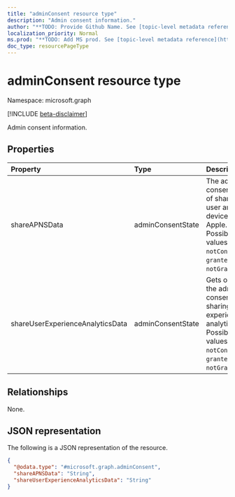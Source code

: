 ```yaml
---
title: "adminConsent resource type"
description: "Admin consent information."
author: "**TODO: Provide Github Name. See [topic-level metadata reference](https://msgo.azurewebsites.net/add/document/guidelines/metadata.html#topic-level-metadata)**"
localization_priority: Normal
ms.prod: "**TODO: Add MS prod. See [topic-level metadata reference](https://msgo.azurewebsites.net/add/document/guidelines/metadata.html#topic-level-metadata)**"
doc_type: resourcePageType
---
```


# adminConsent resource type

Namespace: microsoft.graph

[!INCLUDE [beta-disclaimer](../../includes/beta-disclaimer.md)]

Admin consent information.

## Properties
|Property|Type|Description|
|:---|:---|:---|
|shareAPNSData|adminConsentState|The admin consent state of sharing user and device data to Apple. Possible values are: `notConfigured`, `granted`, `notGranted`.|
|shareUserExperienceAnalyticsData|adminConsentState|Gets or sets the admin consent for sharing User experience analytics data. Possible values are: `notConfigured`, `granted`, `notGranted`.|

## Relationships
None.

## JSON representation
The following is a JSON representation of the resource.
<!-- {
  "blockType": "resource",
  "@odata.type": "microsoft.graph.adminConsent"
}
-->
``` json
{
  "@odata.type": "#microsoft.graph.adminConsent",
  "shareAPNSData": "String",
  "shareUserExperienceAnalyticsData": "String"
}
```

